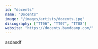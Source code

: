 ```yaml
---
id: "docents"
name: "Docents"
image: "/images/artists/docents.jpg"
discography: ["TT06", "TT07", "TT08"]
website: "https://docents.bandcamp.com/"
---
```


asdasdf